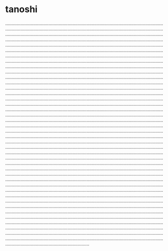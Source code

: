 # tanoshi
..............................................................................................................................................................................................................................................................................................................................................................................................................................................................................................................................................................................................................................................................................................................................................................................................................................................................................................................................................................................................................................................................................................................................................................................................................................................................................................................................................................................................................................................................................................................................................................................................................................................................................................................................................................................................................................................................................................................................................................................................................................................................................................................................................................................................................................................................................................................................................................................................................................................................................................................................................................................................................................................................................................................................................................................................................................................................................................................................................................................................................................................................................................................................................................................................................................................................................................................................................................................................................................................................................................................................................................................................................................................................................................................................................................................................................................................................................................................................................................................................................................................................................................................................................................................................................................................................................................................................................................................................................................................................................................................................................................................................................................................................................................................................................................................................................................................................................................................................................................................................................................................................................................................................................................................................................................................................................................................................................................